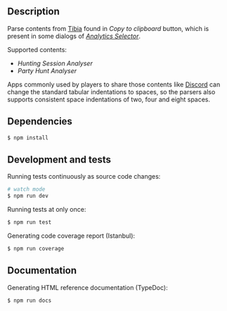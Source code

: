
## Description

Parse contents from [Tibia] found in _Copy to clipboard_ button, which is
present in some dialogs of _[Analytics Selector]_.

Supported contents:

* _Hunting Session Analyser_
* _Party Hunt Analyser_

Apps commonly used by players to share those contents like [Discord] can change
the standard tabular indentations to spaces, so the parsers also supports
consistent space indentations of two, four and eight spaces.

## Dependencies

```bash
$ npm install
```

## Development and tests

Running tests continuously as source code changes:

```bash
# watch mode
$ npm run dev
```

Running tests at only once:

```bash
$ npm run test
```

Generating code coverage report (Istanbul):

```bash
$ npm run coverage
```

## Documentation

Generating HTML reference documentation (TypeDoc):

```bash
$ npm run docs
```

[Tibia]: https://www.tibia.com/news/
[Analytics Selector]: https://www.tibia.com/gameguides/?subtopic=manual&section=interface#analyticsselector
[Discord]: https://discord.com/
